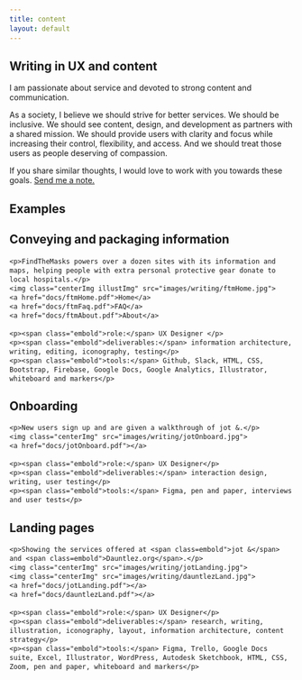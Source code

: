 ```yaml
---
title: content
layout: default
---
```


<article>
  <h1>Writing in UX and content</h1>

  <p>I am passionate about service and devoted to strong content and communication.</p>

  <p>As a society, I believe we should strive for better services. We should be inclusive. We should see content, design, and development as partners with a shared mission. We should provide users with clarity and focus while increasing their control, flexibility, and access. And we should treat those users as people deserving of compassion.</p>

  <p>If you share similar thoughts, I would love to work with you towards these goals. <a href="mailto:ctavispost@gmail.com">Send me a note.</a></p>
</article>

<article>
  <h1>Examples</h1>
  <section class="conditionalFlexRow">
    <h2>Conveying and packaging information</h2>

    <p>FindTheMasks powers over a dozen sites with its information and maps, helping people with extra personal protective gear donate to local hospitals.</p>
    <img class="centerImg illustImg" src="images/writing/ftmHome.jpg">
    <a href="docs/ftmHome.pdf">Home</a>
    <a href="docs/ftmFaq.pdf">FAQ</a>
    <a href="docs/ftmAbout.pdf">About</a>

    <p><span class="embold">role:</span> UX Designer </p>
    <p><span class="embold">deliverables:</span> information architecture, writing, editing, iconography, testing</p>
    <p><span class="embold">tools:</span> Github, Slack, HTML, CSS, Bootstrap, Firebase, Google Docs, Google Analytics, Illustrator, whiteboard and markers</p>
  </section>

  <section class="conditionalFlexRow">
    <h2>Onboarding</h2>

    <p>New users sign up and are given a walkthrough of jot &.</p>
    <img class="centerImg" src="images/writing/jotOnboard.jpg">
    <a href="docs/jotOnboard.pdf"></a>

    <p><span class="embold">role:</span> UX Designer</p>
    <p><span class="embold">deliverables:</span> interaction design, writing, user testing</p>
    <p><span class="embold">tools:</span> Figma, pen and paper, interviews and user tests</p>
  </section>

  <section class="conditionalFlexRow">
    <h2>Landing pages</h2>

    <p>Showing the services offered at <span class=embold">jot &</span> and <span class=embold">Dauntlez.org</span>.</p>
    <img class="centerImg" src="images/writing/jotLanding.jpg">
    <img class="centerImg" src="images/writing/dauntlezLand.jpg">
    <a href="docs/jotLanding.pdf"></a>
    <a href="docs/dauntlezLand.pdf"></a>

    <p><span class="embold">role:</span> UX Designer</p>
    <p><span class="embold">deliverables:</span> research, writing, illustration, iconography, layout, information architecture, content strategy</p>
    <p><span class="embold">tools:</span> Figma, Trello, Google Docs suite, Excel, Illustrator, WordPress, Autodesk Sketchbook, HTML, CSS, Zoom, pen and paper, whiteboard and markers</p>
  </section>

<!--
  <section class="conditionalFlexRow">
    <h2>Surveys</h2>

    <p>Gathering information to define problems and solutions.</p>
    <img class="centerImg" src="images/writing/">
    <a href="docs/"></a>
    <a href="docs/"></a>
    <a href="docs/"></a>

    <p><span class="embold">role:</span> UX Designer</p>
    <p><span class="embold">deliverables:</span> </p>
    <p><span class="embold">tools:</span> </p>
  </section>
-->
<!--
  <section class="conditionalFlexRow">
    <h2>Reports and analysis</h2>

    <p>Reccommendations based upon evidence.</p>
    <img class="centerImg" src="images/writing/">
    <a href="docs/"></a>
    <a href="docs/"></a>
    <a href="docs/"></a>

    <p><span class="embold">role:</span> UX Designer</p>
    <p><span class="embold">deliverables:</span> </p>
    <p><span class="embold">tools:</span> </p>
  </section>
-->
